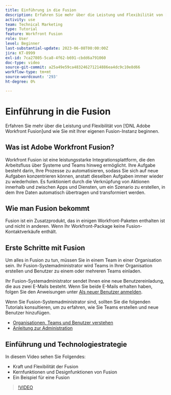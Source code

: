 ```yaml
---
title: Einführung in die Fusion
description: Erfahren Sie mehr über die Leistung und Flexibilität von [!DNL Adobe Workfront Fusion]und wie Sie mit Ihrer eigenen Fusion-Instanz beginnen.
activity: use
team: Technical Marketing
type: Tutorial
feature: Workfront Fusion
role: User
level: Beginner
last-substantial-update: 2023-06-08T00:00:00Z
jira: KT-8999
exl-id: 7ca27805-5ca8-4f62-b691-cbdd6a791060
doc-type: video
source-git-commit: a25a49e59ca483246271214886ea4dc9c10e8d66
workflow-type: tm+mt
source-wordcount: '293'
ht-degree: 0%

---
```


# Einführung in die Fusion

Erfahren Sie mehr über die Leistung und Flexibilität von [!DNL Adobe Workfront Fusion]und wie Sie mit Ihrer eigenen Fusion-Instanz beginnen.

## Was ist Adobe Workfront Fusion?

Workfront Fusion ist eine leistungsstarke Integrationsplattform, die den Arbeitsfluss über Systeme und Teams hinweg ermöglicht. Ihre Aufgabe besteht darin, Ihre Prozesse zu automatisieren, sodass Sie sich auf neue Aufgaben konzentrieren können, anstatt dieselben Aufgaben immer wieder zu wiederholen. Es funktioniert durch die Verknüpfung von Aktionen innerhalb und zwischen Apps und Diensten, um ein Szenario zu erstellen, in dem Ihre Daten automatisch übertragen und transformiert werden.

## Wie man Fusion bekommt

Fusion ist ein Zusatzprodukt, das in einigen Workfront-Paketen enthalten ist und nicht in anderen. Wenn Ihr Workfront-Package keine Fusion-Kontaktverkäufe enthält.

## Erste Schritte mit Fusion

Um alles in Fusion zu tun, müssen Sie in einem Team in einer Organisation sein. Ihr Fusion-Systemadministrator wird Teams in Ihrer Organisation erstellen und Benutzer zu einem oder mehreren Teams einladen.

Ihr Fusion-Systemadministrator sendet Ihnen eine neue Benutzereinladung, die aus zwei E-Mails besteht. Wenn Sie beide E-Mails erhalten haben, folgen Sie den Anweisungen unter [Als neuer Benutzer anmelden](https://experienceleague.adobe.com/docs/workfront-learn/tutorials-workfront/fusion/welcome-to-workfront-fusion/log-in-as-a-new-user.html?lang=en).

Wenn Sie Fusion-Systemadministrator sind, sollten Sie die folgenden Tutorials konsultieren, um zu erfahren, wie Sie Teams erstellen und neue Benutzer hinzufügen.

* [Organisationen, Teams und Benutzer verstehen](https://experienceleague.adobe.com/docs/workfront-learn/tutorials-workfront/fusion/workfront-fusion-administration/understand-organizations-teams-and-users.html?lang=en)
* [Anleitung zur Administration](https://experienceleague.adobe.com/docs/workfront-learn/tutorials-workfront/fusion/workfront-fusion-administration/administration-walkthrough.html?lang=en)

## Einführung und Technologiestrategie

In diesem Video sehen Sie Folgendes:

* Kraft und Flexibilität der Fusion
* Kernfunktionen und Designfunktionen von Fusion
* Ein Beispiel für eine Fusion

>[!VIDEO](https://video.tv.adobe.com/v/335259/?quality=12&learn=on)
